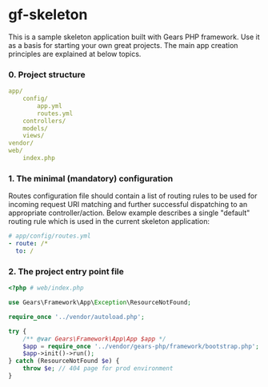 gf-skeleton
===========

This is a sample skeleton application built with Gears PHP framework. Use it as a basis for starting your own great projects.
The main app creation principles are explained at below topics.

### 0. Project structure

```yaml
app/
	config/
		app.yml
		routes.yml
	controllers/
	models/
	views/
vendor/
web/
	index.php
```

### 1. The minimal (mandatory) configuration

Routes configuration file should contain a list of routing rules to be used for incoming request URI matching and further successful dispatching to an appropriate controller/action. Below example describes a single "default" routing rule which is used in the current skeleton application:

```yaml
# app/config/routes.yml
- route: /*
  to: /
```

### 2. The project entry point file
```php
<?php # web/index.php

use Gears\Framework\App\Exception\ResourceNotFound;

require_once '../vendor/autoload.php';

try {
    /** @var Gears\Framework\App\App $app */
    $app = require_once '../vendor/gears-php/framework/bootstrap.php';
    $app->init()->run();
} catch (ResourceNotFound $e) {
    throw $e; // 404 page for prod environment
}
```
